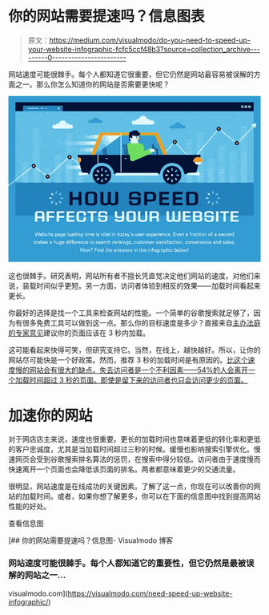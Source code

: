 # 你的网站需要提速吗？信息图表

> 原文：<https://medium.com/visualmodo/do-you-need-to-speed-up-your-website-infographic-fcfc5ccf48b3?source=collection_archive---------0----------------------->

网站速度可能很棘手。每个人都知道它很重要，但它仍然是网站最容易被误解的方面之一。那么你怎么知道你的网站是否需要更快呢？

![](img/5cc8f121a101cc41cc4d61e2396a8b2f.png)

这也很棘手。研究表明，网站所有者不擅长凭直觉决定他们网站的速度。对他们来说，装载时间似乎更短。另一方面，访问者体验到相反的效果——加载时间看起来更长。

你最好的选择是找一个工具来检查网站的性能。一个简单的谷歌搜索就足够了，因为有很多免费工具可以做到这一点。那么你的目标速度是多少？直接来自[主办法庭的专家意见](https://hostingtribunal.com/)建议你的页面应该在 3 秒内加载。

这可能看起来快得可笑，但研究支持它。当然，在线上，越快越好。所以，让你的网站尽可能快是一个好政策。然而，推荐 3 秒的加载时间是有原因的。[比这个速度慢的网站会有很大的缺点。失去访问者是一个不利因素——54%的人会离开一个加载时间超过 3 秒的页面。即使是留下来的访问者也只会访问更少的页面。](https://awards.visualmodo.com/)

# 加速你的网站

对于网店店主来说，速度也很重要。更长的加载时间也意味着更低的转化率和更低的客户忠诚度，尤其是当加载时间超过三秒的时候。缓慢也影响搜索引擎优化。慢速网页会受到谷歌搜索排名算法的惩罚，在搜索中得分较低。访问者由于速度慢而快速离开一个页面也会降低该页面的排名。两者都意味着更少的交通流量。

很明显，网站速度是在线成功的关键因素。了解了这一点，你现在可以改善你的网站的加载时间。或者，如果你想了解更多，你可以在下面的信息图中找到提高网站性能的好处。

查看信息图

[](https://visualmodo.com/need-speed-up-website-infographic/) [## 你的网站需要提速吗？信息图- Visualmodo 博客

### 网站速度可能很棘手。每个人都知道它的重要性，但它仍然是最被误解的网站之一…

visualmodo.com](https://visualmodo.com/need-speed-up-website-infographic/)